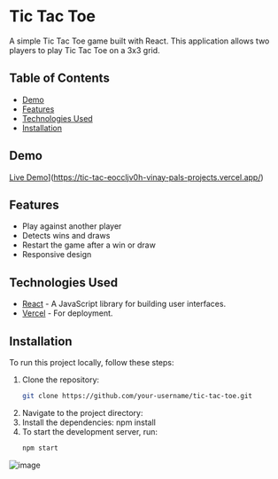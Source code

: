# Tic Tac Toe

A simple Tic Tac Toe game built with React. This application allows two players to play Tic Tac Toe on a 3x3 grid.

## Table of Contents

- [Demo](#demo)
- [Features](#features)
- [Technologies Used](#technologies-used)
- [Installation](#installation)

## Demo

[Live Demo]([https://your-vercel-deployed-url)](https://tic-tac-eoccljv0h-vinay-pals-projects.vercel.app/) 

## Features

- Play against another player
- Detects wins and draws
- Restart the game after a win or draw
- Responsive design

## Technologies Used

- [React](https://reactjs.org/) - A JavaScript library for building user interfaces.
- [Vercel](https://vercel.com/) - For deployment.

## Installation

To run this project locally, follow these steps:

1. Clone the repository:
   ```bash
   git clone https://github.com/your-username/tic-tac-toe.git
2. Navigate to the project directory:
3. Install the dependencies: npm install
4. To start the development server, run:
   ```bash
   npm start


![image](https://github.com/user-attachments/assets/c7081a6a-f669-4381-8f5a-cdfb1ee4a3dd)

